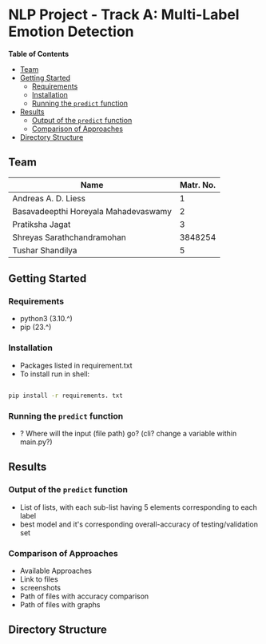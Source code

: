 # NLP Project - Track A: Multi-Label Emotion Detection

**Table of Contents**

- [Team](#team)
- [Getting Started](#getting-started)
  - [Requirements](#requirements)
  - [Installation](#installation)
  - [Running the `predict` function](#running-the-predict-function)
- [Results](#results)
  - [Output of the `predict` function](#output-of-the-predict-function)
  - [Comparison of Approaches](#comparison-of-approaches)
- [Directory Structure](#directory-structure)

## Team

| Name                                 | Matr. No. |
| ------------------------------------ | --------- |
| Andreas A. D. Liess                  | 1         |
| Basavadeepthi Horeyala Mahadevaswamy | 2         |
| Pratiksha Jagat                      | 3         |
| Shreyas Sarathchandramohan           | 3848254   |
| Tushar Shandilya                     | 5         |

## Getting Started

### Requirements

- python3 (3.10.^)
- pip (23.^)

### Installation

- Packages listed in requirement.txt
- To install run in shell:

```bash

pip install -r requirements. txt

```

### Running the `predict` function

- ? Where will the input (file path) go? (cli? change a variable within main.py?)

## Results

### Output of the `predict` function

- List of lists, with each sub-list having 5 elements corresponding to each label
- best model and it's corresponding overall-accuracy of testing/validation set

### Comparison of Approaches

- Available Approaches
- Link to files
- screenshots
- Path of files with accuracy comparison
- Path of files with graphs

## Directory Structure
